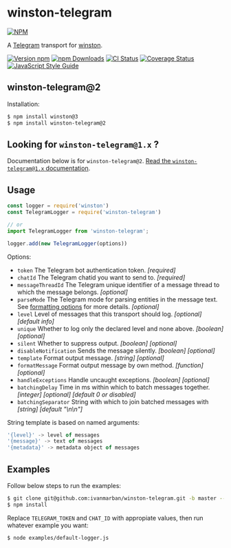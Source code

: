 # winston-telegram

[![NPM](https://nodei.co/npm/winston-telegram.png?downloads=true&downloadRank=true&stars=true)](https://nodei.co/npm/winston-telegram/)

A [Telegram][0] transport for [winston][1].

[![Version npm](https://img.shields.io/npm/v/winston-telegram.svg)](https://www.npmjs.com/package/winston-telegram)
[![npm Downloads](https://img.shields.io/npm/dw/winston-telegram.svg)](https://npmcharts.com/compare/winston-telegram?minimal=true)
[![CI Status](https://github.com/ivanmarban/winston-telegram/actions/workflows/ci.yaml/badge.svg?branch=master)](https://github.com/ivanmarban/winston-telegram/actions/workflows/ci.yaml)
[![Coverage Status](https://coveralls.io/repos/github/ivanmarban/winston-telegram/badge.svg?branch=master)](https://coveralls.io/github/ivanmarban/winston-telegram?branch=master)
[![JavaScript Style Guide](https://img.shields.io/badge/code_style-standard-brightgreen.svg)](https://standardjs.com)

## winston-telegram@2

Installation:
``` sh
$ npm install winston@3
$ npm install winston-telegram@2
```

## Looking for `winston-telegram@1.x` ?
Documentation below is for `winston-telegram@2`. [Read the `winston-telegram@1.x` documentation][2].

## Usage
``` js
const logger = require('winston')
const TelegramLogger = require('winston-telegram')

// or
import TelegramLogger from 'winston-telegram';

logger.add(new TelegramLogger(options))
```

Options:

* `token` The Telegram bot authentication token. *[required]*
* `chatId` The Telegram chatid you want to send to. *[required]*
* `messageThreadId` The Telegram unique identifier of a message thread to which the message belongs. *[optional]*
* `parseMode` The Telegram mode for parsing entities in the message text. See [formatting options][4] for more details. *[optional]*
* `level` Level of messages that this transport should log. *[optional]* *[default info]*
* `unique` Whether to log only the declared level and none above. *[boolean]* *[optional]*
* `silent` Whether to suppress output. *[boolean]* *[optional]*
* `disableNotification` Sends the message silently. *[boolean]* *[optional]*
* `template` Format output message. *[string]* *[optional]*
* `formatMessage` Format output message by own method. *[function]* *[optional]*
* `handleExceptions` Handle uncaught exceptions. *[boolean]* *[optional]*
* `batchingDelay` Time in ms within which to batch messages together. *[integer]* *[optional]* *[default 0 or disabled]*
* `batchingSeparator` String with which to join batched messages with *[string]* *[default "\n\n"]*

String template is based on named arguments:
``` js
'{level}' -> level of messages
'{message}' -> text of messages
'{metadata}' -> metadata object of messages
```

## Examples

Follow below steps to run the examples:

``` sh
$ git clone git@github.com:ivanmarban/winston-telegram.git -b master --single-branch
$ npm install
```

Replace `TELEGRAM_TOKEN` and `CHAT_ID` with appropiate values, then run whatever example you want:

``` sh
$ node examples/default-logger.js
```

[0]: https://telegram.org/
[1]: https://github.com/flatiron/winston
[2]: https://github.com/ivanmarban/winston-telegram/tree/1.x
[3]: https://github.com/ivanmarban/winston-telegram/tree/master/examples
[4]: https://core.telegram.org/bots/api#formatting-options
